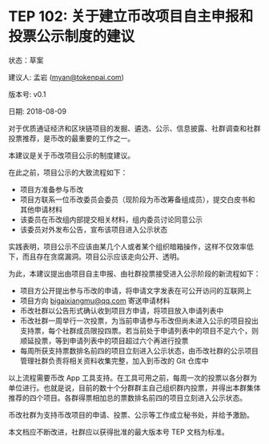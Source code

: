 # TEP 102: 关于建立币改项目自主申报和投票公示制度的建议

状态：草案

建议人: 孟岩 (myan@tokenpai.com)

版本号: v0.1

日期: 2018-08-09


对于优质通证经济和区块链项目的发掘、遴选、公示、信息披露、社群调查和社群投票推荐，是币改的最重要的工作之一。

本建议是关于币改项目公示的制度建议。

在此之前，项目公示的大致流程如下：

* 项目方准备参与币改
* 项目方联系一位币改委员会委员（现阶段为币改筹备组成员），提交白皮书和其他申请材料
* 该委员在币改组内部提交相关材料，组内委员讨论同意公示
* 该委员对外发布公告，宣布该项目进入公示状态

实践表明，项目公示不应该由某几个人或者某个组织暗箱操作，这样不仅效率低下，而且存在贪腐漏洞。项目公示应该走向公开、透明。

为此，本建议提出由项目自主申报、由社群投票接受进入公示阶段的新流程如下：

* 项目方公开提出参与币改的申请，将申请文字发表在可公开访问的互联网上
* 项目方向 bigaixiangmu@qq.com 寄送申请材料
* 币改社群以公告形式确认收到项目方申请，将项目放入申请列表中
* 币改社群一周举行一次投票，为当前申请参与币改但尚未进入公示的项目投出支持票，每个社群成员限投四票。若当前处于申请列表中的项目不足六个，则顺延投票，等到申请列表中的项目超过六个再进行投票
* 每周所获支持票数排名前四的项目立刻进入公示状态，由币改社群的公示项目管理社群负责将相关资料收集完整，加入到币改的 Git 仓库中

以上流程需要币改 App 工具支持。在工具可用之前，每周一次的投票以各分群为单位进行。也就是说，目前的数十个分群群主自己组织群内投票，并得出本群集体推荐的四个项目。各群得票相加总的票数排名前四的项目立刻进入公示状态。

币改社群为支持币改项目的申请、投票、公示等工作成立秘书处，并给予激励。

本文档应不断改进，社群应以获得批准的最大版本号 TEP 文档为标准。





